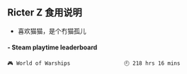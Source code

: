 ## Ricter Z 食用说明
- 喜欢猫猫，是个冇猫孤儿

<!-- steam-box start -->
#### - Steam playtime leaderboard
```text
🎮 World of Warships                 🕘 218 hrs 16 mins
```
<!-- Powered by https://github.com/YouEclipse/steam-box . -->
<!-- steam-box end -->
